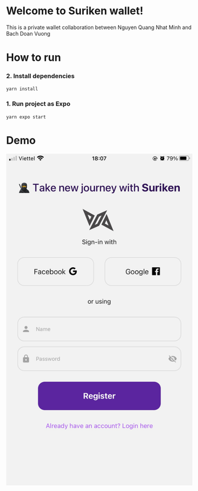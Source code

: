 # Welcome to Suriken wallet!

This is a private wallet collaboration between Nguyen Quang Nhat Minh and Bach Doan Vuong


# How to run

### 2. Install dependencies

    yarn install

### 1. Run project as Expo


    yarn expo start


# Demo


![enter image description here](https://github.com/vuongbachdoan/MAIL_IMAGES/blob/main/IMG_1916.jpg?raw=true)
